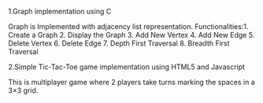 1.Graph implementation using C 
  
  Graph is Implemented with adjacency list representation.
  Functionalities:1. Create a Graph
                  2. Display the Graph
                  3. Add New Vertex
                  4. Add New Edge
                  5. Delete Vertex
                  6. Delete Edge
                  7. Depth First Traversal
                  8. Breadth First Traversal
                  


2.Simple Tic-Tac-Toe game implementation using HTML5 and Javascript

This is multiplayer game where 2 players take turns marking the spaces in a 3×3 grid.



